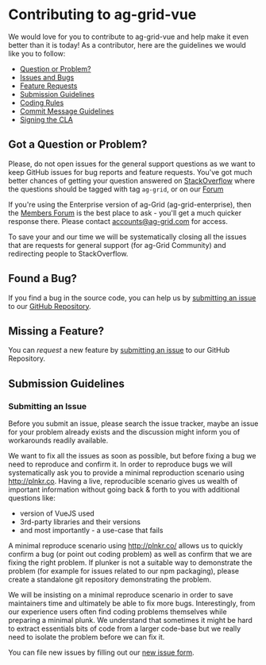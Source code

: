 # Contributing to ag-grid-vue

We would love for you to contribute to ag-grid-vue and help make it even better than it is
today! As a contributor, here are the guidelines we would like you to follow:

 - [Question or Problem?](#question)
 - [Issues and Bugs](#issue)
 - [Feature Requests](#feature)
 - [Submission Guidelines](#submit)
 - [Coding Rules](#rules)
 - [Commit Message Guidelines](#commit)
 - [Signing the CLA](#cla)

## <a name="question"></a> Got a Question or Problem?

Please, do not open issues for the general support questions as we want to keep GitHub issues for bug reports and feature requests. You've got much better chances of getting your question answered on [StackOverflow](https://stackoverflow.com/questions/tagged/ag-grid) where the questions should be tagged with tag `ag-grid`,
or on our [Forum](https://ag-grid.com/forum)

If you're using the Enterprise version of ag-Grid (ag-grid-enterprise), then the [Members Forum](https://ag-grid.com/forum/forumdisplay.php?fid=5) is the best place to ask - you'll get a much quicker response there. Please contact accounts@ag-grid.com for access.

To save your and our time we will be systematically closing all the issues that are requests for general support (for ag-Grid Community) and redirecting people to StackOverflow.

## <a name="issue"></a> Found a Bug?
If you find a bug in the source code, you can help us by
[submitting an issue](#submit-issue) to our [GitHub Repository][github].

## <a name="feature"></a> Missing a Feature?
You can *request* a new feature by [submitting an issue](#submit-issue) to our GitHub
Repository.

## <a name="submit"></a> Submission Guidelines

### <a name="submit-issue"></a> Submitting an Issue

Before you submit an issue, please search the issue tracker, maybe an issue for your problem already exists and the discussion might inform you of workarounds readily available.

We want to fix all the issues as soon as possible, but before fixing a bug we need to reproduce and confirm it. In order to reproduce bugs we will systematically ask you to provide a minimal reproduction scenario using http://plnkr.co. Having a live, reproducible scenario gives us wealth of important information without going back & forth to you with additional questions like:

- version of VueJS used
- 3rd-party libraries and their versions
- and most importantly - a use-case that fails

A minimal reproduce scenario using http://plnkr.co/ allows us to quickly confirm a bug (or point out coding problem) as well as confirm that we are fixing the right problem. If plunker is not a suitable way to demonstrate the problem (for example for issues related to our npm packaging), please create a standalone git repository demonstrating the problem.

We will be insisting on a minimal reproduce scenario in order to save maintainers time and ultimately be able to fix more bugs. Interestingly, from our experience users often find coding problems themselves while preparing a minimal plunk. We understand that sometimes it might be hard to extract essentials bits of code from a larger code-base but we really need to isolate the problem before we can fix it.

You can file new issues by filling out our [new issue form](https://github.com/ag-grid/ag-grid-vue/issues/new).

[github]: https://github.com/ag-grid/ag-grid-vue
[jsfiddle]: http://jsfiddle.net
[plunker]: http://plnkr.co/edit
[runnable]: http://runnable.com
[stackoverflow]: http://stackoverflow.com/questions/tagged/ag-grid
